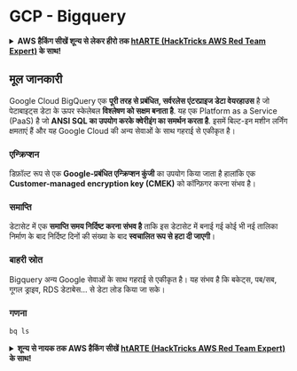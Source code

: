 # GCP - Bigquery

<details>

<summary><strong> AWS हैकिंग सीखें शून्य से लेकर हीरो तक </strong> <a href="https://training.hacktricks.xyz/courses/arte"><strong>htARTE (HackTricks AWS Red Team Expert)</strong></a><strong> के साथ!</strong></summary>

HackTricks का समर्थन करने के अन्य तरीके:

* यदि आप चाहते हैं कि आपकी **कंपनी का विज्ञापन HackTricks में दिखाई दे** या **HackTricks को PDF में डाउनलोड करें**, तो [**सब्सक्रिप्शन प्लान्स**](https://github.com/sponsors/carlospolop) देखें!
* [**आधिकारिक PEASS & HackTricks स्वैग प्राप्त करें**](https://peass.creator-spring.com)
* [**The PEASS Family**](https://opensea.io/collection/the-peass-family) की खोज करें, हमारा विशेष [**NFTs**](https://opensea.io/collection/the-peass-family) संग्रह
* 💬 [**Discord group**](https://discord.gg/hRep4RUj7f) में **शामिल हों** या [**telegram group**](https://t.me/peass) में या **Twitter** पर 🐦 [**@carlospolopm**](https://twitter.com/carlospolopm) को **फॉलो करें**.
* **अपनी हैकिंग ट्रिक्स साझा करें PRs जमा करके** [**HackTricks**](https://github.com/carlospolop/hacktricks) और [**HackTricks Cloud**](https://github.com/carlospolop/hacktricks-cloud) के
* &#x20;github repos.

</details>

## मूल जानकारी

Google Cloud BigQuery एक **पूरी तरह से प्रबंधित, सर्वरलेस एंटरप्राइज डेटा वेयरहाउस** है जो पेटाबाइट्स डेटा के ऊपर स्केलेबल **विश्लेषण को सक्षम बनाता है**. यह एक Platform as a Service (PaaS) है जो **ANSI SQL का उपयोग करके क्वेरीइंग का समर्थन करता है**. इसमें बिल्ट-इन मशीन लर्निंग क्षमताएं हैं और यह Google Cloud की अन्य सेवाओं के साथ गहराई से एकीकृत है।

### एन्क्रिप्शन

डिफ़ॉल्ट रूप से एक **Google-प्रबंधित एन्क्रिप्शन कुंजी** का उपयोग किया जाता है हालांकि एक **Customer-managed encryption key (CMEK)** को कॉन्फ़िगर करना संभव है।

### समाप्ति

डेटासेट में एक **समाप्ति समय निर्दिष्ट करना संभव है** ताकि इस डेटासेट में बनाई गई कोई भी नई तालिका निर्माण के बाद निर्दिष्ट दिनों की संख्या के बाद **स्वचालित रूप से हटा दी जाएगी**।

### बाहरी स्रोत

Bigquery अन्य Google सेवाओं के साथ गहराई से एकीकृत है। यह संभव है कि बकेट्स, पब/सब, गूगल ड्राइव, RDS डेटाबेस... से डेटा लोड किया जा सके।

### गणना
```bash
bq ls
```
<details>

<summary><strong>शून्य से नायक तक AWS हैकिंग सीखें</strong> <a href="https://training.hacktricks.xyz/courses/arte"><strong>htARTE (HackTricks AWS Red Team Expert)</strong></a><strong> के साथ!</strong></summary>

HackTricks का समर्थन करने के अन्य तरीके:

* यदि आप चाहते हैं कि आपकी **कंपनी का विज्ञापन HackTricks में दिखाई दे** या **HackTricks को PDF में डाउनलोड करें** तो [**सब्सक्रिप्शन प्लान्स**](https://github.com/sponsors/carlospolop) देखें!
* [**आधिकारिक PEASS & HackTricks स्वैग प्राप्त करें**](https://peass.creator-spring.com)
* [**The PEASS Family**](https://opensea.io/collection/the-peass-family) की खोज करें, हमारा विशेष [**NFTs**](https://opensea.io/collection/the-peass-family) संग्रह
* 💬 [**Discord group**](https://discord.gg/hRep4RUj7f) में **शामिल हों** या [**telegram group**](https://t.me/peass) में या **Twitter** 🐦 पर **मुझे फॉलो** करें [**@carlospolopm**](https://twitter.com/carlospolopm)**.**
* **HackTricks** को अपनी हैकिंग ट्रिक्स साझा करें, PRs सबमिट करके [**HackTricks**](https://github.com/carlospolop/hacktricks) और [**HackTricks Cloud**](https://github.com/carlospolop/hacktricks-cloud)
* &#x20;github repos में.

</details>
